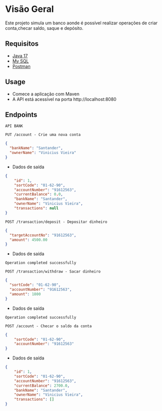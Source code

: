 # Visão Geral
Este projeto simula um banco aonde é possível realizar operações de criar conta,checar saldo, saque e depósito.

## Requisitos
- [Java 17](https://www.oracle.com/java/technologies/downloads/#jdk17-windows)
- [My SQL](https://www.mysql.com/downloads/)
- [Postman](https://www.postman.com/downloads)

## Usage
- Comece a aplicação com Maven
- A API está acessível na porta http://localhost:8080

## Endpoints
`API BANK`

```
PUT /account - Crie uma nova conta
```

```json
{
  "bankName": "Santander",
  "ownerName": "Vinicius Vieira"
}
```
- Dados de saída
````json
{
    "id": 1,
    "sortCode": "01-62-90",
    "accountNumber": "91612563",
    "currentBalance": 0.0,
    "bankName": "Santander",
    "ownerName": "Vinicius Vieira",
    "transactions": null
}
````

```
POST /transaction/deposit - Depositar dinheiro
```

```json
{
  "targetAccountNo": "91612563",
  "amount": 4500.00
}
```
- Dados de saída
```
Operation completed successfully
```

````
POST /transaction/withdraw - Sacar dinheiro
````
````json
{
  "sortCode": "01-62-90",
  "accountNumber": "91612563",
  "amount": 1800
}
````
- Dados de saída
````
Operation completed successfully
````

```
POST /account - Checar o saldo da conta
```
````json
{
    "sortCode": "01-62-90",
    "accountNumber": "91612563"
}
````
- Dados de saída
````json
{
    "id": 1,
    "sortCode": "01-62-90",
    "accountNumber": "91612563",
    "currentBalance": 2700.0,
    "bankName": "Santander",
    "ownerName": "Vinicius Vieira",
    "transactions": []
}
````